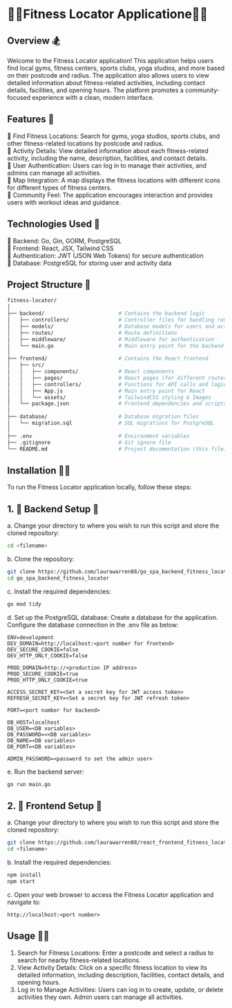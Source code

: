 # **🏋️‍♂️Fitness Locator Applicatione🏃‍♀️**

## Overview 🏂

Welcome to the Fitness Locator application! This application helps users find local gyms, fitness centers, sports clubs, yoga studios, and more based on their postcode and radius. The application also allows users to view detailed information about fitness-related activities, including contact details, facilities, and opening hours. The platform promotes a community-focused experience with a clean, modern interface.

## Features 🏇

🏉 Find Fitness Locations: Search for gyms, yoga studios, sports clubs, and other fitness-related locations by postcode and radius.  
🏉 Activity Details: View detailed information about each fitness-related activity, including the name, description, facilities, and contact details.  
🏉 User Authentication: Users can log in to manage their activities, and admins can manage all activities.  
🏉 Map Integration: A map displays the fitness locations with different icons for different types of fitness centers.  
🏉 Community Feel: The application encourages interaction and provides users with workout ideas and guidance.  

## Technologies Used 🤿

🏉 Backend: Go, Gin, GORM, PostgreSQL  
🏉 Frontend: React, JSX, Tailwind CSS  
🏉 Authentication: JWT (JSON Web Tokens) for secure authentication  
🏉 Database: PostgreSQL for storing user and activity data  

## Project Structure 🥋

```bash
fitness-locator/
│
├── backend/                        # Contains the backend logic
│   ├── controllers/                # Controller files for handling routes
│   ├── models/                     # Database models for users and activities
│   ├── routes/                     # Route definitions
│   ├── middleware/                 # Middleware for authentication
│   └── main.go                     # Main entry point for the backend server
│
├── frontend/                       # Contains the React frontend
│   ├── src/
│   │   ├── components/             # React components
│   │   ├── pages/                  # React pages (for different routes)
│   │   ├── controllers/            # Functions for API calls and logic
│   │   ├── App.js                  # Main entry point for React
│   │   └── assets/                 # TailwindCSS styling & Images
│   └── package.json                # Frontend dependencies and scripts
│
├── database/                       # Database migration files
│   └── migration.sql               # SQL migrations for PostgreSQL
│
├── .env                            # Environment variables
├── .gitignore                      # Git ignore file
└── README.md                       # Project documentation (this file)
```

## Installation 🧘‍♀️

To run the Fitness Locator application locally, follow these steps:

## 1. 🥇 Backend Setup 🧗

a. Change your directory to where you wish to run this script and store the cloned repository:

```bash
cd <filename>
```

b. Clone the repository:

```bash
git clone https://github.com/laurawarren88/go_spa_backend_fitness_locator.git
cd go_spa_backend_fitness_locator
```

c. Install the required dependencies:

```bash
go mod tidy
```

d. Set up the PostgreSQL database:
Create a database for the application.
Configure the database connection in the .env file as below:

```text
ENV=development
DEV_DOMAIN=http://localhost:<port number for frontend>
DEV_SECURE_COOKIE=false
DEV_HTTP_ONLY_COOKIE=false

PROD_DOMAIN=http://<production IP address>
PROD_SECURE_COOKIE=true
PROD_HTTP_ONLY_COOKIE=true

ACCESS_SECRET_KEY=<Set a secret key for JWT access token> 
REFRESH_SECRET_KEY=<Set a secret key for JWT refresh token>

PORT=<port number for backend>

DB_HOST=localhost
DB_USER=<DB variables>
DB_PASSWORD=<<DB variables>
DB_NAME=<DB variables>
DB_PORT=<DB variables>

ADMIN_PASSWORD=<password to set the admin user>
```

e. Run the backend server:

```bash
go run main.go
```

## 2. 🥈 Frontend Setup 🤺

a. Change your directory to where you wish to run this script and store the cloned repository:

```bash
git clone https://github.com/laurawarren88/react_frontend_fitness_locator.git
cd <filename>
```

b. Install the required dependencies:

```bash
npm install
npm start
```

c. Open your web browser to access the Fitness Locator application and navigate to:

```text
http://localhost:<port number> 
```

## Usage 🚣‍♀️

1. Search for Fitness Locations: Enter a postcode and select a radius to search for nearby fitness-related locations.
2. View Activity Details: Click on a specific fitness location to view its detailed information, including description, facilities, contact details, and opening hours.
3. Log in to Manage Activities: Users can log in to create, update, or delete activities they own. Admin users can manage all activities.
